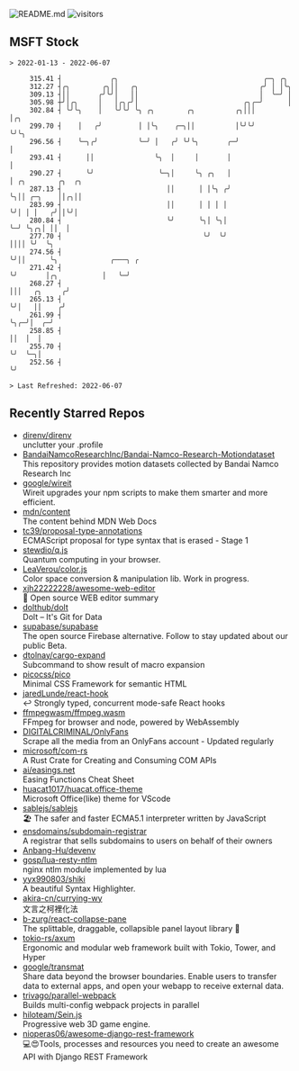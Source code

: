 ![README.md](https://github.com/Gerhut/Gerhut/workflows/README.md/badge.svg)
![visitors](https://visitors.vercel.app/Gerhut/Gerhut?token=8cf69d1f6813d272ef062726b6070c9be4ff72038cfe5a7ded7384a8da65d866)

## MSFT Stock

```
> 2022-01-13 - 2022-06-07

     315.41 ┤            ╭╮                                    ╭─╮ ╭╮                                            
     312.27 ┤╭╮        ╭╮││   ╭╮                              ╭╯ │ │╰╮                                           
     309.13 ┤││       ╭╯╰╯│   ││                              │  ╰─╯ │                                           
     305.98 ┼╯│╭╮     │   │╭╮╭╯│                          ╭╮╭─╯      │                                           
     302.84 ┤ ╰╯╰╮    │   ╰╯╰╯ ╰╮ ╭╮        ╭╮          ╭╮│││        │╭╮                                         
     299.70 ┤    │   ╭╯         │ │╰╮    ╭─╮││          │╰╯╰╯        ╰╯╰╮                                        
     296.56 ┤    ╰─╮╭╯          ╰─╯ │   ╭╯ ╰╯╰╮       ╭─╯               │                                        
     293.41 ┤      ││               ╰╮  │     │       │                 │                                        
     290.27 ┤      ╰╯                ╰─╮│     ╰╮ ╭╮   │                 │ ╭╮        ╭╮  ╭╮                       
     287.13 ┤                          ││      │ │╰╮ ╭╯                 ╰╮││ ╭─╮    ││╭╮││                       
     283.99 ┤                          ││      │ │ │ │                   ╰╯│ │ │   ╭╯││╰╯│                       
     280.84 ┤                          ╰╯      ╰╮│ ╰╮│                     ╰─╯ ╰╮╭╮│ ││  │                       
     277.70 ┤                                   ╰╯  ╰╯                          ││││ ╰╯  ╰╮                      
     274.56 ┤                                                                   ╰╯││      ╰╮             ╭───╮ ╭ 
     271.42 ┤                                                                     ╰╯       │╭╮           │   ╰─╯ 
     268.27 ┤                                                                              │││   ╭╮     ╭╯       
     265.13 ┤                                                                              ╰╯│   ││    ╭╯        
     261.99 ┤                                                                                ╰╮╭─╯│  ╭─╯         
     258.85 ┤                                                                                 ││  │  │           
     255.70 ┤                                                                                 ╰╯  ╰─╮│           
     252.56 ┤                                                                                       ╰╯           

> Last Refreshed: 2022-06-07
```

## Recently Starred Repos

- [direnv/direnv](https://github.com/direnv/direnv)  
  unclutter your .profile
- [BandaiNamcoResearchInc/Bandai-Namco-Research-Motiondataset](https://github.com/BandaiNamcoResearchInc/Bandai-Namco-Research-Motiondataset)  
  This repository provides motion datasets collected by Bandai Namco Research Inc
- [google/wireit](https://github.com/google/wireit)  
  Wireit upgrades your npm scripts to make them smarter and more efficient.
- [mdn/content](https://github.com/mdn/content)  
  The content behind MDN Web Docs
- [tc39/proposal-type-annotations](https://github.com/tc39/proposal-type-annotations)  
  ECMAScript proposal for type syntax that is erased - Stage 1
- [stewdio/q.js](https://github.com/stewdio/q.js)  
  Quantum computing in your browser.
- [LeaVerou/color.js](https://github.com/LeaVerou/color.js)  
  Color space conversion & manipulation lib. Work in progress.
- [xjh22222228/awesome-web-editor](https://github.com/xjh22222228/awesome-web-editor)  
  🔨  Open source WEB editor summary
- [dolthub/dolt](https://github.com/dolthub/dolt)  
  Dolt – It's Git for Data
- [supabase/supabase](https://github.com/supabase/supabase)  
  The open source Firebase alternative. Follow to stay updated about our public Beta.
- [dtolnay/cargo-expand](https://github.com/dtolnay/cargo-expand)  
  Subcommand to show result of macro expansion
- [picocss/pico](https://github.com/picocss/pico)  
  Minimal CSS Framework for semantic HTML
- [jaredLunde/react-hook](https://github.com/jaredLunde/react-hook)  
  ↩ Strongly typed, concurrent mode-safe React hooks
- [ffmpegwasm/ffmpeg.wasm](https://github.com/ffmpegwasm/ffmpeg.wasm)  
  FFmpeg for browser and node, powered by WebAssembly
- [DIGITALCRIMINAL/OnlyFans](https://github.com/DIGITALCRIMINAL/OnlyFans)  
  Scrape all the media from an OnlyFans account - Updated regularly
- [microsoft/com-rs](https://github.com/microsoft/com-rs)  
  A Rust Crate for Creating and Consuming COM APIs
- [ai/easings.net](https://github.com/ai/easings.net)  
  Easing Functions Cheat Sheet
- [huacat1017/huacat.office-theme](https://github.com/huacat1017/huacat.office-theme)  
  Microsoft Office(like) theme for VScode
- [sablejs/sablejs](https://github.com/sablejs/sablejs)  
  🏖️ The safer and faster ECMA5.1 interpreter written by JavaScript
- [ensdomains/subdomain-registrar](https://github.com/ensdomains/subdomain-registrar)  
  A registrar that sells subdomains to users on behalf of their owners
- [Anbang-Hu/devenv](https://github.com/Anbang-Hu/devenv)  
- [gosp/lua-resty-ntlm](https://github.com/gosp/lua-resty-ntlm)  
  nginx ntlm module implemented by lua
- [yyx990803/shiki](https://github.com/yyx990803/shiki)  
  A beautiful Syntax Highlighter.
- [akira-cn/currying-wy](https://github.com/akira-cn/currying-wy)  
  文言之柯裡化法
- [b-zurg/react-collapse-pane](https://github.com/b-zurg/react-collapse-pane)  
  The splittable, draggable, collapsible panel layout library 🎉
- [tokio-rs/axum](https://github.com/tokio-rs/axum)  
  Ergonomic and modular web framework built with Tokio, Tower, and Hyper
- [google/transmat](https://github.com/google/transmat)  
  Share data beyond the browser boundaries. Enable users to transfer data to external apps, and open your webapp to receive external data.
- [trivago/parallel-webpack](https://github.com/trivago/parallel-webpack)  
  Builds multi-config webpack projects in parallel
- [hiloteam/Sein.js](https://github.com/hiloteam/Sein.js)  
  Progressive web 3D game engine.
- [nioperas06/awesome-django-rest-framework](https://github.com/nioperas06/awesome-django-rest-framework)  
   💻😍Tools, processes and resources you need to create an awesome API with Django REST Framework
